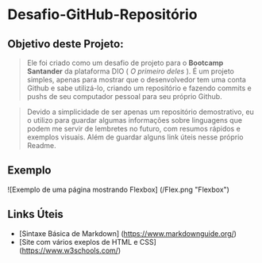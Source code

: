 # Desafio-GitHub-Repositório

## Objetivo deste Projeto:

>Ele foi criado como um desafio de projeto para o **Bootcamp Santander** da plataforma DIO ( *O primeiro deles* ). É um projeto simples, apenas para mostrar que o desenvolvedor tem uma conta Github e sabe utilizá-lo, criando um repositório e fazendo commits e pushs de seu computador pessoal para seu próprio Github.

>Devido a simplicidade de ser apenas um repositório demostrativo, eu o utilizo para guardar algumas informações sobre linguagens que podem me servir de lembretes no futuro, com resumos rápidos e exemplos visuais. Além de guardar alguns link úteis nesse próprio Readme.

## Exemplo

![Exemplo de uma página mostrando Flexbox] (/Flex.png "Flexbox")

## Links Úteis

- [Sintaxe Básica de Markdown] (https://www.markdownguide.org/)
- [Site com vários exeplos de HTML e CSS] (https://www.w3schools.com/)




